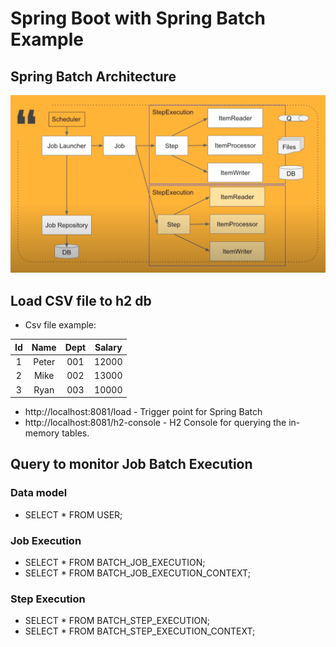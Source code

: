 # Spring Boot with Spring Batch Example

## Spring Batch Architecture
![](src/main/resources/images/spring_batch_architecture.png)

## Load CSV file to h2 db

* Csv file example:

| Id | Name | Dept | Salary |
|:---:| :---:|:---:|:---:|
| 1  | Peter  | 001 | 12000 |
| 2  | Mike  | 002 | 13000 |
| 3 | Ryan | 003 | 10000 |

* http://localhost:8081/load - Trigger point for Spring Batch
* http://localhost:8081/h2-console - H2 Console for querying the in-memory tables.

## Query to monitor Job Batch Execution

### Data model
* SELECT * FROM USER;

### Job Execution
* SELECT * FROM BATCH_JOB_EXECUTION;
* SELECT * FROM BATCH_JOB_EXECUTION_CONTEXT;

### Step Execution
* SELECT * FROM BATCH_STEP_EXECUTION;
* SELECT * FROM BATCH_STEP_EXECUTION_CONTEXT;
